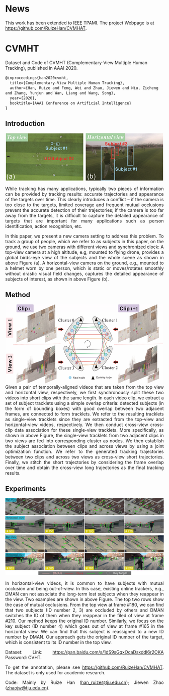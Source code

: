# News

This work has been extended to IEEE TPAMI. The project Webpage is at https://github.com/RuizeHan/CVMHAT.


# CVMHT
Dataset and Code of CVMHT (Complementary-View Multiple Human Tracking), published in AAAI 2020.

```
@inproceedings{han2020cvmht,
  title={Complementary-View Multiple Human Tracking}, 
  author={Han, Ruize and Feng, Wei and Zhao, Jiewen and Niu, Zicheng and Zhang, Yunjun and Wan, Liang and Wang, Song},  
  year={2020},  
  booktitle={AAAI Conference on Artificial Intelligence}
}
```
## Introduction

<div align=center><img src="https://github.com/HanRuize/CVMHT/blob/master/figs/example2.jpg" width="500" height="150" alt="example"/><br/>
<div align= justify>

While tracking has many applications, typically two pieces of information can be provided by tracking results: accurate trajectories and appearance of the targets over time. This clearly introduces a conflict – if the camera is too close to the targets, limited coverage and frequent mutual occlusions prevent the accurate detection of their trajectories; if the camera is too far away from the targets, it is difficult to capture the detailed appearance of targets that are important for many applications such as person identification, action recognition, etc. 

In this paper, we present a new camera setting to address this problem. To track a group of people, which we refer to as subjects in this paper, on the ground, we use two cameras with different views and synchronized clock: A top-view camera at a high altitude, e.g, mounted to flying drone, provides a global birds-eye view of the subjects and the whole scene as shown in above Figure (a). A horizontal-view camera on the ground, e.g., mounted to a helmet worn by one person, which is static or moves/rotates smoothly without drastic visual field changes, captures the detailed appearance of subjects of interest, as shown in above Figure (b).

## Method

<div align=center><img src="https://github.com/HanRuize/CVMHT/blob/master/figs/solution2.jpg" width="500" height="250" alt="example"/><br/>
<div align= justify>
Given a pair of temporally-aligned videos that are taken from the top view and horizontal view, respectively, we first synchronously split these two videos into short clips with the same length. In each video clip, we extract a set of subject tracklets using a simple overlap criteria: detected subjects (in the form of bounding boxes) with good overlap between two adjacent frames, are connected to form tracklets. We refer to the resulting tracklets as single-view tracklets since they are extracted from the top-view and horizontal-view videos, respectively. We then conduct cross-view cross-clip data association for these single-view tracklets. More specifically, as shown in above Figure, the single-view tracklets from two adjacent clips in two views are fed into corresponding cluster as nodes. We then establish the subject association between clips and across views by using a joint optimization function. We refer to the generated tracking trajectories between two clips and across two views as cross-view short trajectories. Finally, we stitch the short trajectories by considering the frame overlap over time and obtain the cross-view long trajectories as the final tracking results.

## Experiments

![res](https://github.com/HanRuize/CVMHT/blob/master/figs/fig_case.png)

In horizontal-view videos, it is common to have subjects with mutual occlusion and being out-of-view. In this case, existing online trackers, e.g., DMAN can not associate the long-term lost subjects when they reappear in the view. Two examples are shown in above Figure. The top two rows show the case of mutual occlusions. From the top view at frame #180, we can find that two subjects (ID number 2, 3) are occluded by others and DMAN switches the ID of them when they reappear in the filed of view at frame #210. Our method keeps the original ID number. Similarly, we focus on the key subject (ID number 4) which goes out of view at frame #165 in the horizontal view. We can find that this subject is reassigned to a new ID number by DMAN. Our approach gets the original ID number of the target, which is consistent to its ID number in the top view.


Dataset: Link: https://pan.baidu.com/s/1dS9sGqxOcaDsxddl6r2OKA Password: CVHT.

To get the annotation, please see https://github.com/RuizeHan/CVMHAT. The dataset is only used for academic research.

Code: Mainly by Ruize Han (han_ruize@tju.edu.cn); Jiewen Zhao (zhaojw@tju.edu.cn).
